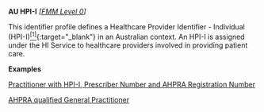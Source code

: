 **AU HPI-I**  *[[FMM Level 0](guidance.html)]*

This identifier profile defines a Healthcare Provider Identifier - Individual (HPI-I)[<sup>[1]</sup>](https://developer.digitalhealth.gov.au/specifications/national-infrastructure/ep-1826-2014/nehta-1163-2010){:target="_blank"} in an Australian context. An HPI-I is assigned under the HI Service to healthcare providers involved in providing patient care.

**Examples**

[Practitioner with HPI-I, Prescriber Number and AHPRA Registration Number](Practitioner-example0.html)

[AHPRA qualified General Practitioner](Practitioner-example3.html)
